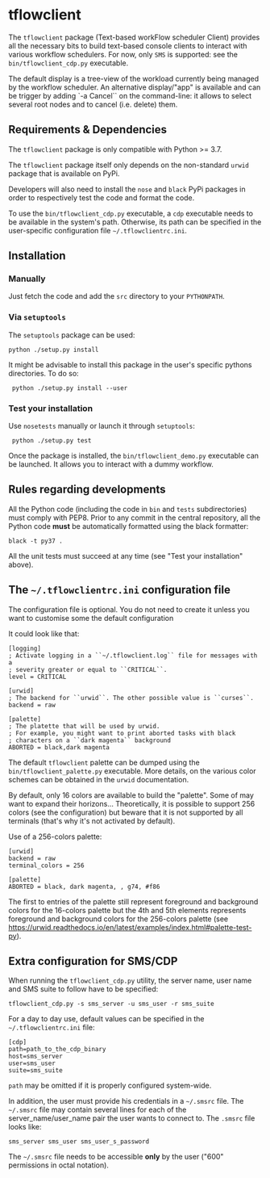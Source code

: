 # tflowclient

The ``tflowclient`` package (Text-based workFlow scheduler Client) provides all
the necessary bits to build text-based console clients to interact with
various workflow schedulers. For now, only ``SMS`` is supported: see the
``bin/tflowclient_cdp.py`` executable.

The default display is a tree-view of the workload currently being managed by
the workflow scheduler. An alternative display/"app" is available and can
be trigger by adding `-a Cancel`` on the command-line: it allows to select
several root nodes and to cancel (i.e. delete) them.

## Requirements & Dependencies

The ``tflowclient`` package is only compatible with Python >= 3.7.

The ``tflowclient`` package itself only depends on the non-standard ``urwid``
package that is available on PyPi.

Developers will also need to install the ``nose`` and ``black`` PyPi
packages in order to respectively test the code and format the code.

To use the ``bin/tflowclient_cdp.py`` executable, a ``cdp`` executable needs to
be available in the system's path. Otherwise, its path can be specified in the
user-specific configuration file ``~/.tflowclientrc.ini``.

## Installation

### Manually

Just fetch the code and add the ``src`` directory to your ``PYTHONPATH``.

### Via ``setuptools``

The ``setuptools`` package can be used:

    python ./setup.py install

It might be advisable to install this package in the user's specific pythons
directories. To do so:

     python ./setup.py install --user

### Test your installation

Use ``nosetests`` manually or launch it through ``setuptools``:

     python ./setup.py test

Once the package is installed, the ``bin/tflowclient_demo.py`` executable
can be launched. It allows you to interact with a dummy workflow.

## Rules regarding developments

All the Python code (including the code in ``bin`` and ``tests`` subdirectories)
must comply with PEP8. Prior to any commit in the central repository, all
the Python code **must** be automatically formatted using the black formatter:

    black -t py37 .

All the unit tests must succeed at any time (see "Test your installation"
above).

## The ``~/.tflowclientrc.ini`` configuration file

The configuration file is optional. You do not need to create it unless you
want to customise some the default configuration

It could look like that:

    [logging]
    ; Activate logging in a ``~/.tflowclient.log`` file for messages with a
    ; severity greater or equal to ``CRITICAL``.
    level = CRITICAL
    
    [urwid]
    ; The backend for ``urwid``. The other possible value is ``curses``.
    backend = raw
    
    [palette]
    ; The platette that will be used by urwid.
    ; For example, you might want to print aborted tasks with black
    ; characters on a ``dark magenta`` background
    ABORTED = black,dark magenta

The default ``tflowclient`` palette can be dumped using the
``bin/tflowclient_palette.py`` executable. More details, on the various
color schemes can be obtained in the ``urwid`` documentation.

By default, only 16 colors are available to build the "palette". Some of may
want to expand their horizons... Theoretically, it is possible to support 256
colors (see the configuration) but beware that it is not supported by all
terminals (that's why it's not activated by default).

Use of a 256-colors palette:

    [urwid]
    backend = raw
    terminal_colors = 256
    
    [palette]
    ABORTED = black, dark magenta, , g74, #f86

The first to entries of the palette still represent foreground and background
colors for the 16-colors palette but the 4th and 5th elements represents
foreground and background colors for the 256-colors palette
(see https://urwid.readthedocs.io/en/latest/examples/index.html#palette-test-py).                                                    

## Extra configuration for SMS/CDP

When running the ``tflowclient_cdp.py`` utility, the server name, user name and
SMS suite to follow have to be specified:

    tflowclient_cdp.py -s sms_server -u sms_user -r sms_suite

For a day to day use, default values can be specified in the
``~/.tflowclientrc.ini`` file:

    [cdp]
    path=path_to_the_cdp_binary
    host=sms_server
    user=sms_user
    suite=sms_suite

``path`` may be omitted if it is properly configured system-wide.

In addition, the user must provide his credentials in a ``~/.smsrc`` file.
The ``~/.smsrc`` file may contain several lines for each of the
server_name/user_name pair the user wants to connect to. The ``.smsrc``
file looks like:

    sms_server sms_user sms_user_s_password

The ``~/.smsrc`` file needs to be accessible **only** by the user ("600"
permissions in octal notation).